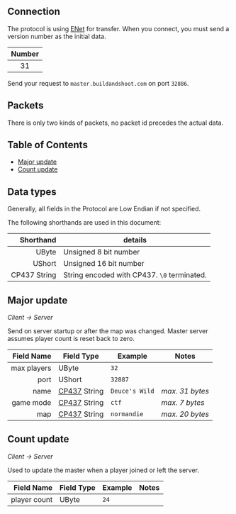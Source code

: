 ## Connection

The protocol is using [ENet](http://sauerbraten.org/enet/) for transfer.
When you connect, you must send a version number as the initial data.

| Number |
| :----: |
| 31     |

Send your request to `master.buildandshoot.com` on port `32886`.

## Packets

There is only two kinds of packets, no packet id precedes the actual data.

## Table of Contents
* [Major update](#major-update)
* [Count update](#count-update)

## Data types

Generally, all fields in the Protocol are Low Endian if not specified.

The following shorthands are used in this document:

| Shorthand    | details                                                 |
| -----------: | ------------------------------------------------------- |
| UByte        | Unsigned 8 bit number                                   |
| UShort       | Unsigned 16 bit number                                  |
| CP437 String | String encoded with CP437. `\0` terminated.             |

## Major update
*Client -> Server*

Send on server startup or after the map was changed.
Master server assumes player count is reset back to zero.

| Field Name  | Field Type                                                 | Example        | Notes           |
| ----------: | ---------------------------------------------------------- | -------------- | --------------- |
| max players | UByte                                                      | `32`           |                 |
| port        | UShort                                                     | `32887`        |                 |
| name        | [CP437](http://en.wikipedia.org/wiki/Code_page_437) String | `Deuce's Wild` | *max. 31 bytes* |
| game mode   | [CP437](http://en.wikipedia.org/wiki/Code_page_437) String | `ctf`          | *max. 7 bytes*  |
| map         | [CP437](http://en.wikipedia.org/wiki/Code_page_437) String | `normandie`    | *max. 20 bytes* |

## Count update
*Client -> Server*

Used to update the master when a player joined or left the server.

| Field Name   | Field Type                                                 | Example        | Notes |
| -----------: | ---------------------------------------------------------- | -------------- | ----- |
| player count | UByte                                                      | `24`           |       |
